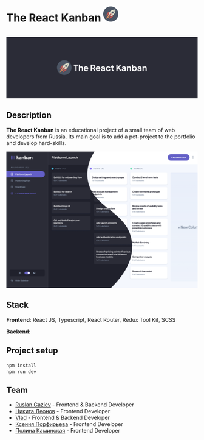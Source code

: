 <div style="display: flex; align-items: center">
    <h1 style="margin-right: 6px">The React Kanban</h1>
    <img src="./public/rocket.svg" width="40px" alt="octocat">
</div>

![](public/home.png)

## Description

**The React Kanban** is an educational project of a small team of web developers from Russia. Its main goal is to add a
pet-project to the portfolio and develop hard-skills.

![](public/screen.png)

## Stack

**Frontend**: React JS, Typescript, React Router, Redux Tool Kit, SCSS

**Backend**:

## Project setup

```
npm install
npm run dev
```

## Team
+ [Ruslan Gaziev](https://github.com/gazievri) - Frontend & Backend Developer
+ [Никита Леонов](https://github.com/le0n8914) - Frontend Developer
+ [Vlad](https://github.com/Valzet) - Frontend & Backend Developer
+ [Ксения Порфирьева](https://github.com/porfirieva) - Frontend Developer
+ [Полина Каминская](https://github.com/kaminskayaP) - Frontend Developer